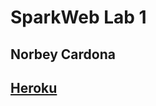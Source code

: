 # SparkWeb Lab 1
## Norbey Cardona 

## [Heroku][1] 
[1]:https://stark-citadel-12827.herokuapp.com/


